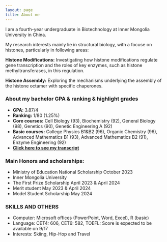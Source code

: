 ```yaml
---
layout: page
title: About me
---
```


I am a fourth-year undergraduate in Biotechnology at Inner Mongolia University in China. 

My research interests mainly lie in structural biology, with a focuse on histones, particularly in following areas: 

**Histone Modifications:** Investigating how histone modifications regulate gene transcription and the roles of key enzymes, such as histone methyltransferases, in this regulation. 

**Histone Assembly:** Exploring the mechanisms underlying the assembly of the histone octamer with specific chaperones.

### About my bachelor GPA & ranking & highlight grades

* **GPA**: 3.87/4
* **Ranking:** 1/80 (1.25%)
* **Core courses:** Cell Biology (93), Biochemistry (92), General Biology (98), Genetics (90), Genetic Engineering A (92)
* **Basic courses:** College Physics B1&B2 (96), Organic Chemistry (96), Advanced Mathematics B1 (93), Advanced Mathematics B2 (91), Enzyme Engineering (92)
* **[Click here to see my transcript](assets/Transcript)**



### Main Honors and scholarships:

* Ministry of Education National Scholarship                                                                                                       October 2023
* Inner Mongolia University
* The First Prize Scholarship                                                                                                           April 2023 & April 2024
* Merit student                                                                                                                           May 2023 & April 2024
* Model Student Scholarship                                                                                                                            May 2024

### SKILLS AND OTHERS
* Computer: Microsoft offices (PowerPoint, Word, Excel), R (basic)
* Language: CET4: 606, CET6: 582, TOEFL: Score is expected to be available on 9/17
* Interests: Skiing, Hip-Hop and Travel
